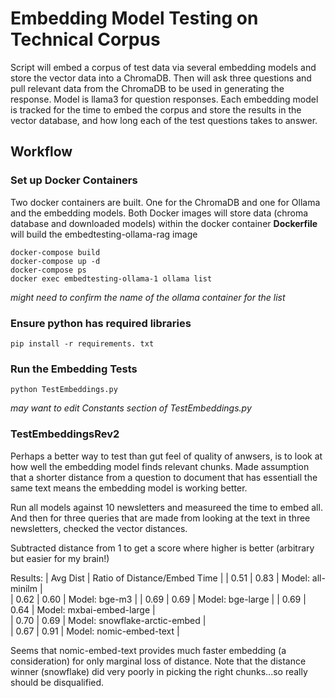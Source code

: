 # Embedding Model Testing on Technical Corpus

Script will embed a corpus of test data via several embedding models and store the vector
data into a ChromaDB. Then will ask three questions and pull relevant data from the 
ChromaDB to be used in generating the response.  Model is llama3 for question responses.
Each embedding model is tracked for the time to embed the corpus and store the results
in the vector database, and how long each of the test questions takes to answer.

## Workflow

### Set up Docker Containers

Two docker containers are built.  One for the ChromaDB and one for Ollama and the embedding models.
Both Docker images will store data (chroma database and downloaded models) within the docker container
**Dockerfile** will build the embedtesting-ollama-rag image

```
docker-compose build
docker-compose up -d
docker-compose ps
docker exec embedtesting-ollama-1 ollama list
```
*might need to confirm the name of the ollama container for the list*

### Ensure python has required libraries
```
pip install -r requirements. txt
```

### Run the Embedding Tests
```
python TestEmbeddings.py
```
*may want to edit Constants section of TestEmbeddings.py*


### TestEmbeddingsRev2
Perhaps a better way to test than gut feel of quality of anwsers, is to look at how well the embedding model finds relevant chunks. Made assumption that a shorter distance from a question to document that has essentiall the same text means the embedding model is working better.

Run all models against 10 newsletters and measureed the time to embed all.  And then for three queries that are made from looking at the text in three newsletters, checked the vector distances.

Subtracted distance from 1 to get a score where higher is better (arbitrary but easier for my brain!)

Results:
| Avg Dist |    Ratio of Distance/Embed Time	|
| 0.51 |	0.83 |	Model: all-minilm |		
| 0.62 |	0.60 |	Model: bge-m3 |
| 0.69 |	0.69 |	Model: bge-large |
| 0.69 |	0.64 |	Model: mxbai-embed-large |		
| 0.70 |	0.69 |	Model: snowflake-arctic-embed |		
| 0.67 | 	0.91 |	Model: nomic-embed-text |

Seems that nomic-embed-text provides much faster embedding (a consideration) for only marginal loss of distance.  Note that the distance winner (snowflake) did very poorly in picking the right chunks...so really should be disqualified.